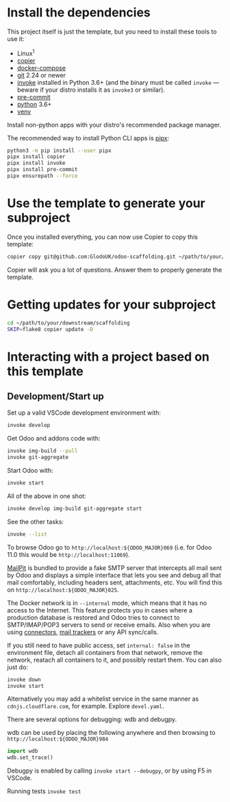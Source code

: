 # Install the dependencies

This project itself is just the template, but you need to install these tools to use it:

- Linux<sup>1</sup>
- [copier](https://github.com/copier-org/copier)
- [docker-compose](https://docs.docker.com/compose/install/)
- [git](https://git-scm.com/) 2.24 or newer
- [invoke](https://www.pyinvoke.org/) installed in Python 3.6+ (and the binary must be
  called `invoke` — beware if your distro installs it as `invoke3` or similar).
- [pre-commit](https://pre-commit.com/)
- [python](https://www.python.org/) 3.6+
- [venv](https://docs.python.org/3/library/venv.html)

Install non-python apps with your distro's recommended package manager. 

The recommended way to install Python CLI apps is [pipx](https://pipxproject.github.io/pipx/):

```bash
python3 -m pip install --user pipx
pipx install copier
pipx install invoke
pipx install pre-commit
pipx ensurepath --force
```

# Use the template to generate your subproject

Once you installed everything, you can now use Copier to copy this template:

```bash
copier copy git@github.com:GlodoUK/odoo-scaffolding.git ~/path/to/your/subproject
```

Copier will ask you a lot of questions. Answer them to properly generate the template.

# Getting updates for your subproject

```bash
cd ~/path/to/your/downstream/scaffolding
SKIP=flake8 copier update -D
```

# Interacting with a project based on this template

## Development/Start up

Set up a valid VSCode development environment with:

```sh
invoke develop
```

Get Odoo and addons code with:

```bash
invoke img-build --pull
invoke git-aggregate
```

Start Odoo with:

```bash
invoke start
```

All of the above in one shot:

```bash
invoke develop img-build git-aggregate start
```

See the other tasks:

```bash
invoke --list
```

To browse Odoo go to `http://localhost:${ODOO_MAJOR}069` (i.e. for Odoo 11.0 this would
be `http://localhost:11069`).

[MailPit](https://github.com/axllent/mailpit) is bundled to provide a fake SMTP server that
intercepts all mail sent by Odoo and displays a simple interface that lets you see and
debug all that mail comfortably, including headers sent, attachments, etc.
You will find this on `http://localhost:${ODOO_MAJOR}025`.

The Docker network is in `--internal` mode, which means that it has no access to the
Internet. This feature protects you in cases where a production database is restored
and Odoo tries to connect to SMTP/IMAP/POP3 servers to send or receive emails. Also when
you are using [connectors](https://github.com/OCA/connector),
[mail trackers](https://www.odoo.com/apps/modules/browse?search=mail_tracking) or any
API sync/calls.

If you still need to have public access, set `internal: false` in the environment file,
detach all containers from that network, remove the network, reatach all containers to
it, and possibly restart them. You can also just do:

```bash
invoke down
invoke start
```

Alternatively you may add a whitelist service in the same manner as `cdnjs.cloudflare.com`, for example. Explore `devel.yaml`.

There are several options for debugging: wdb and debugpy.

wdb can be used by placing the following anywhere and then browsing to `http://localhost:${ODOO_MAJOR}984`
```python
import wdb
wdb.set_trace()
```

Debugpy is enabled by calling `invoke start --debugpy`, or by using F5 in VSCode.

Running tests `invoke test`
